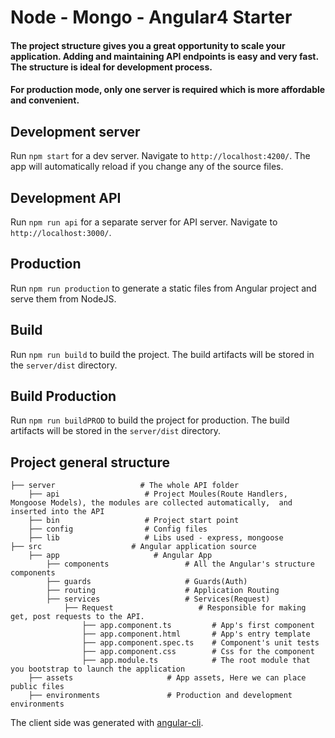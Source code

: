 # Node - Mongo - Angular4 Starter

#### The project structure gives you a great opportunity to scale your application. Adding and maintaining API endpoints is easy and very fast. The structure is ideal for development process. 
#### For production mode, only one server is required which is more affordable and convenient. 

## Development server
Run `npm start` for a dev server. Navigate to `http://localhost:4200/`. The app will automatically reload if you change any of the source files.

## Development API
Run `npm run api` for a separate server for API server. Navigate to `http://localhost:3000/`.

## Production

Run `npm run production` to generate a static files from Angular project and serve them from NodeJS.

## Build

Run `npm run build` to build the project. The build artifacts will be stored in the `server/dist` directory.

## Build Production

Run `npm run buildPROD` to build the project for production. The build artifacts will be stored in the `server/dist` directory.

## Project general structure

    ├── server                   # The whole API folder
    	├── api                   # Project Moules(Route Handlers, Mongoose Models), the modules are collected automatically,  and inserted into the API
    	├── bin                   # Project start point
    	├── config                # Config files
    	├── lib                   # Libs used - express, mongoose
    ├── src                    # Angular application source
    	├── app                     # Angular App
    		├── components                 # All the Angular's structure components
    		├── guards                     # Guards(Auth)
    		├── routing                    # Application Routing
    		├── services                   # Services(Request)
    			├── Request                   # Responsible for making get, post requests to the API.
                    ├── app.component.ts         # App's first component
                    ├── app.component.html       # App's entry template
                    ├── app.component.spec.ts    # Component's unit tests
                    ├── app.component.css        # Css for the component
                    ├── app.module.ts            # The root module that you bootstrap to launch the application
    	├── assets                     # App assets, Here we can place public files
    	├── environments               # Production and development environments

The client side was generated with [angular-cli](https://github.com/angular/angular-cli).
